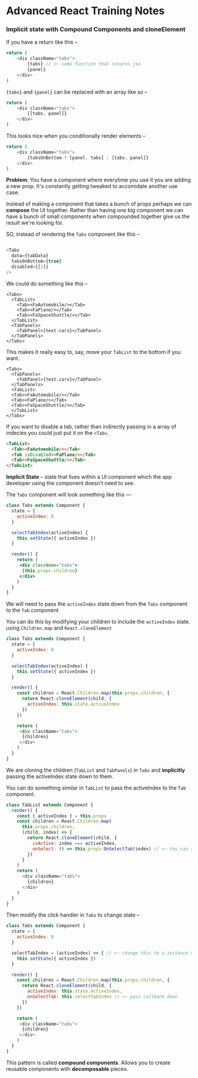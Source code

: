 # Advanced React Training Notes

### Implicit state with Compound Components and cloneElement


If you have a return like this –

```js
return (
	<div className="tabs">
		{tabs} // <~ some function that returns jsx
		{panel}
	</div>	
)
```

`{tabs}` and `{panel}` can be replaced with an array like so –

```js
return (
	<div className="tabs">
		{[tabs, panel]}
	</div>	
)
```

This looks nice when you conditionally render elements –

```js
return (
	<div className="tabs">
		{tabsOnBottom ? [panel, tabs] : [tabs, panel]}
	</div>	
)
```

**Problem**: You have a component where everytime you use it you are adding a new prop. It's constantly getting tweaked to accomidate another use case.

Instead of making a component that takes a bunch of props perhaps we can **compose** the UI together. Rather than having one big component we can have a bunch of small components when compounded together give us the result we're looking for.

SO, instead of rendering the `Tabs` component like this –

```js

<Tabs
  data={tabData}
  tabsOnBottom={true}
  disabled={[1]}
/>

```

We could do something like this –

```
<Tabs>
  <TabList>
    <Tab><FaAutomobile/></Tab>
    <Tab><FaPlane/></Tab>
    <Tab><FaSpaceShuttle/></Tab>
  </TabList>
  <TabPanels>
    <TabPanel>{text.cars}</TabPanel>
  </TabPanels>
</Tabs>
```

This makes it really easy to, say, move your `TabList` to the bottom if you want.

```
<Tabs>
  <TabPanels>
    <TabPanel>{text.cars}</TabPanel>
  </TabPanels>
  <TabList>
  <Tab><FaAutomobile/></Tab>
  <Tab><FaPlane/></Tab>
  <Tab><FaSpaceShuttle/></Tab>
  </TabList>
</Tabs>
```

If you want to disable a tab, rather than indirectly passing in a array of indecies you could just put it on the `<Tab>`.

```html
<TabList>
  <Tab><FaAutomobile/></Tab>
  <Tab isDisabled><FaPlane/></Tab>
  <Tab><FaSpaceShuttle/></Tab>
</TabList>
```
**Implicit State** – state that lives within a UI component which the app developer using the component doesn't need to see.

The `Tabs` component will look something like this —

```jsx
class Tabs extends Component {
  state = {
    activeIndex: 0
  }

  selectTabIndex(activeIndex) {
    this.setState({ activeIndex })
  }

  render() {
    return (
     <div className="tabs">
      {this.props.children}
     </div>
    )
  }
}

```

We will need to pass the `activeIndex` state down from the `Tabs` component to the `Tab` component

You can do this by modifying your children to include the `activeIndex` state. using `Children.map` and `React.cloneElement`


```js
class Tabs extends Component {
  state = {
    activeIndex: 0
  }

  selectTabIndex(activeIndex) {
    this.setState({ activeIndex })
  }

  render() {
    const children = React.Children.map(this.props.children, {
      return React.cloneElement(child, {
        activeIndex: this.state.activeIndex  
      })
    })

    return (
     <div className="tabs">
      {children}
     </div>
    )
  }
}

```

We are cloning the children (`TabList` and `TabPanels`) in `Tabs` and **implicitly** passing the activeIndex state down to them.

You can do something similar in `TabList` to pass the activeIndex to the `Tab` component.

```js
class TabList extends Component {
  render() {
    const { activeIndex } = this.props
    const children = React.Children.map(
      this.props.children,
      (child, index) => {
        return React.cloneElement(child, {
          isActive: index === activeIndex,
          onSelect: () => this.props.OnSelectTab(index) // <~ You can also implicitly pass click handlers
        })  
      }
    )
    return (
      <div className="tabs">
        {children}  
      </div>
    )
  }
}

```

Then modify the click handler in `Tabs` to change state – 

```js
class Tabs extends Component {
  state = {
    activeIndex: 0
  }

  selectTabIndex = (activeIndex) => { // <~ change this to a instance method making this correct. Class property initializer
    this.setState({ activeIndex })
  }

  render() {
    const children = React.Children.map(this.props.children, {
      return React.cloneElement(child, {
        activeIndex: this.state.activeIndex,
        onSelectTab: this.selectTabIndex // <~ pass callback down
      })
    })

    return (
     <div className="tabs">
      {children}
     </div>
    )
  }
}

```

This pattern is called **compound components**. Allows you to create reusable components with **decomposable** pieces.
